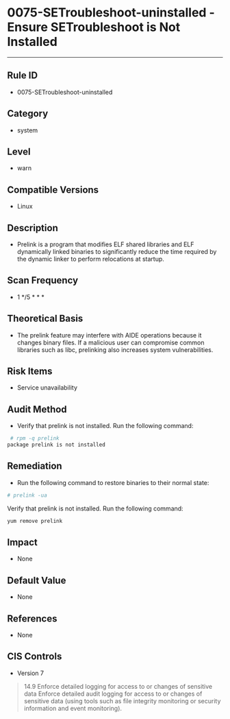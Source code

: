 # 0075-SETroubleshoot-uninstalled - Ensure SETroubleshoot is Not Installed
---

## Rule ID

- 0075-SETroubleshoot-uninstalled


## Category

- system


## Level

- warn


## Compatible Versions


- Linux




## Description


- Prelink is a program that modifies ELF shared libraries and ELF dynamically linked binaries to significantly reduce the time required by the dynamic linker to perform relocations at startup.



## Scan Frequency
- 1 */5 * * *

## Theoretical Basis


- The prelink feature may interfere with AIDE operations because it changes binary files. If a malicious user can compromise common libraries such as libc, prelinking also increases system vulnerabilities.



## Risk Items


- Service unavailability



## Audit Method
- Verify that prelink is not installed. Run the following command:

```bash
 # rpm -q prelink
package prelink is not installed
```




## Remediation
- Run the following command to restore binaries to their normal state:

``` bash
# prelink -ua
```
Verify that prelink is not installed. Run the following command:
``` bash
yum remove prelink
```



## Impact


- None




## Default Value


- None




## References


- None



## CIS Controls


- Version 7
>   14.9 Enforce detailed logging for access to or changes of sensitive data
   Enforce detailed audit logging for access to or changes of sensitive data (using tools such as file integrity monitoring or security information and event monitoring).
